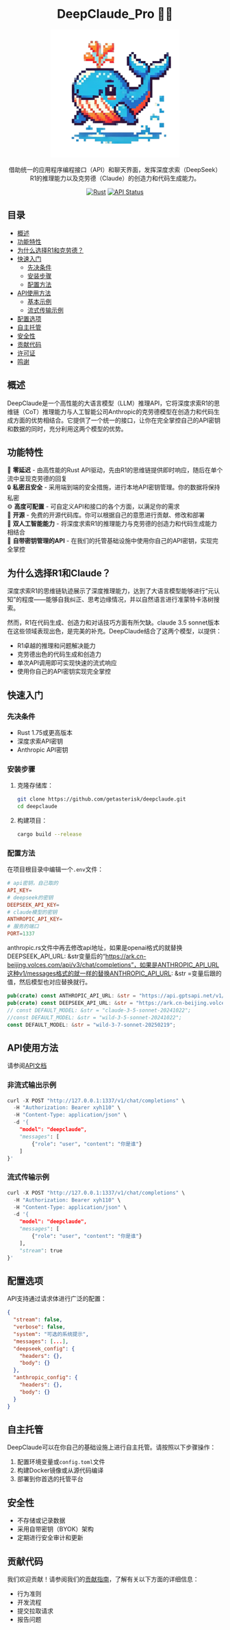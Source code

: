 <div align="center">

<h1>DeepClaude_Pro 🐬🧠</h1>

<img src="frontend/public/deepclaude.png" width="300">

借助统一的应用程序编程接口（API）和聊天界面，发挥深度求索（DeepSeek）R1的推理能力以及克劳德（Claude）的创造力和代码生成能力。

[![Rust](https://img.shields.io/badge/rust-v1.75%2B-orange)](https://www.rust-lang.org/)
[![API Status](https://img.shields.io/badge/API-Stable-green)](https://deepclaude.asterisk.so)

</div>




## 目录
- [概述](#概述)
- [功能特性](#功能特性)
- [为什么选择R1和克劳德？](#为什么选择r1和克劳德)
- [快速入门](#快速入门)
  - [先决条件](#先决条件)
  - [安装步骤](#安装步骤)
  - [配置方法](#配置方法)
- [API使用方法](#api使用方法)
  - [基本示例](#基本示例)
  - [流式传输示例](#流式传输示例)
- [配置选项](#配置选项)
- [自主托管](#自主托管)
- [安全性](#安全性)
- [贡献代码](#贡献代码)
- [许可证](#许可证)
- [鸣谢](#鸣谢)

## 概述
DeepClaude是一个高性能的大语言模型（LLM）推理API，它将深度求索R1的思维链（CoT）推理能力与人工智能公司Anthropic的克劳德模型在创造力和代码生成方面的优势相结合。它提供了一个统一的接口，让你在完全掌控自己的API密钥和数据的同时，充分利用这两个模型的优势。

## 功能特性
🚀 **零延迟** - 由高性能的Rust API驱动，先由R1的思维链提供即时响应，随后在单个流中呈现克劳德的回复  
🔒 **私密且安全** - 采用端到端的安全措施，进行本地API密钥管理。你的数据将保持私密  
⚙️ **高度可配置** - 可自定义API和接口的各个方面，以满足你的需求  
🌟 **开源** - 免费的开源代码库。你可以根据自己的意愿进行贡献、修改和部署  
🤖 **双人工智能能力** - 将深度求索R1的推理能力与克劳德的创造力和代码生成能力相结合  
🔑 **自带密钥管理的API** - 在我们的托管基础设施中使用你自己的API密钥，实现完全掌控

## 为什么选择R1和Claude？
深度求索R1的思维链轨迹展示了深度推理能力，达到了大语言模型能够进行“元认知”的程度——能够自我纠正、思考边缘情况，并以自然语言进行准蒙特卡洛树搜索。

然而，R1在代码生成、创造力和对话技巧方面有所欠缺。claude 3.5 sonnet版本在这些领域表现出色，是完美的补充。DeepClaude结合了这两个模型，以提供：
- R1卓越的推理和问题解决能力
- 克劳德出色的代码生成和创造力
- 单次API调用即可实现快速的流式响应
- 使用你自己的API密钥实现完全掌控

## 快速入门
### 先决条件
- Rust 1.75或更高版本
- 深度求索API密钥
- Anthropic API密钥

### 安装步骤
1. 克隆存储库：
   ```bash
   git clone https://github.com/getasterisk/deepclaude.git
   cd deepclaude
   ```
2. 构建项目：
   ```bash
   cargo build --release
   ```

### 配置方法
在项目根目录中编辑一个`.env`文件：
```toml
# api密钥，自己取的
API_KEY=
# deepseek的密钥
DEEPSEEK_API_KEY=
# claude模型的密钥
ANTHROPIC_API_KEY=
# 服务的端口
PORT=1337
```

anthropic.rs文件中再去修改api地址，如果是openai格式的就替换DEEPSEEK_API_URL: &str变量后的“https://ark.cn-beijing.volces.com/api/v3/chat/completions”，如果是ANTHROPIC_API_URL这种v1/messages格式的就一样的替换ANTHROPIC_API_URL: &str =变量后跟的值，然后模型也对应替换就行。

```rust
pub(crate) const ANTHROPIC_API_URL: &str = "https://api.gptsapi.net/v1/messages";
pub(crate) const DEEPSEEK_API_URL: &str = "https://ark.cn-beijing.volces.com/api/v3/chat/completions";
// const DEFAULT_MODEL: &str = "claude-3-5-sonnet-20241022";
//const DEFAULT_MODEL: &str = "wild-3-5-sonnet-20241022";
const DEFAULT_MODEL: &str = "wild-3-7-sonnet-20250219";
```

## API使用方法

请参阅[API文档](https://deepclaude.chat)

### 非流式输出示例

```python
curl -X POST "http://127.0.0.1:1337/v1/chat/completions" \
  -H "Authorization: Bearer xyh110" \
  -H "Content-Type: application/json" \
  -d '{
    "model": "deepclaude",
    "messages": [
        {"role": "user", "content": "你是谁"}
    ]
}'
```

### 流式传输示例
```python
curl -X POST "http://127.0.0.1:1337/v1/chat/completions" \
  -H "Authorization: Bearer xyh110" \
  -H "Content-Type: application/json" \
  -d '{
    "model": "deepclaude",
    "messages": [
        {"role": "user", "content": "你是谁"}
    ],
    "stream": true
}'
```

## 配置选项
API支持通过请求体进行广泛的配置：
```json
{
  "stream": false,
  "verbose": false,
  "system": "可选的系统提示",
  "messages": [...],
  "deepseek_config": {
    "headers": {},
    "body": {}
  },
  "anthropic_config": {
    "headers": {},
    "body": {}
  }
}
```

## 自主托管
DeepClaude可以在你自己的基础设施上进行自主托管。请按照以下步骤操作：
1. 配置环境变量或`config.toml`文件
2. 构建Docker镜像或从源代码编译
3. 部署到你首选的托管平台

## 安全性
- 不存储或记录数据
- 采用自带密钥（BYOK）架构
- 定期进行安全审计和更新

## 贡献代码
我们欢迎贡献！请参阅我们的[贡献指南](CONTRIBUTING.md)，了解有关以下方面的详细信息：
- 行为准则
- 开发流程
- 提交拉取请求
- 报告问题